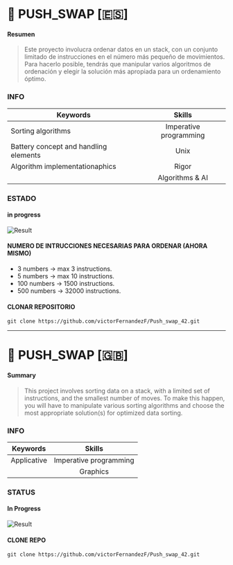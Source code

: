 
# :1234:  PUSH_SWAP [:es:]

#### Resumen 
> Este proyecto involucra ordenar datos en un stack, con un conjunto limitado de instrucciones en el número más pequeño de movimientos. Para hacerlo posible, tendrás que manipular varios algoritmos de ordenación y elegir la solución más apropiada para un ordenamiento óptimo. 


### INFO

|   Keywords                              |           Skills          |
|-----------------------------------------|:-------------------------:|
| Sorting algorithms                      | Imperative programming	  |
| Battery concept and handling elements   | Unix	                  |            
| Algorithm implementationaphics          | Rigor                	  |
|           							  |	Algorithms & AI			  |



### ESTADO
#### in progress

![Result](https://img.shields.io/badge/RESULT-IN_PROGRESS-inactive)
<!-- ![result](https://img.shields.io/badge/RESULTADO-125%25-green) -->

#### NUMERO DE INTRUCCIONES NECESARIAS PARA ORDENAR (AHORA MISMO)
- 3 numbers -> max 3  instructions.
- 5 numbers -> max 10 instructions.
- 100 numbers ->  1500 instructions.
- 500 numbers -> 32000 instructions.


#### CLONAR REPOSITORIO
~~~~~
git clone https://github.com/victorFernandezF/Push_swap_42.git
~~~~~

<hr/>

# :1234:  PUSH_SWAP [:gb:]

#### Summary
> This project involves sorting data on a stack, with a limited set of instructions, and the smallest number of moves. To make this happen, you will have to manipulate various sorting algorithms and choose the most appropriate solution(s) for optimized data sorting.


### INFO

|   Keywords   |           Skills          |
|--------------|:-------------------------:|
| Applicative  |   Imperative programming  |
|              |          Graphics         |

### STATUS
#### In Progress

<!-- ![result](https://img.shields.io/badge/RESULT-1250%25-green) -->
![Result](https://img.shields.io/badge/RESULT-IN_PROGRESS-inactive)

#### CLONE REPO
~~~~~
git clone https://github.com/victorFernandezF/Push_swap_42.git
~~~~~